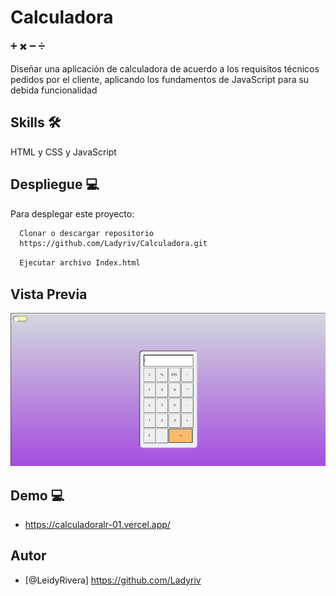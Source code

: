  # Calculadora
:heavy_plus_sign: :heavy_multiplication_x: :heavy_minus_sign: :heavy_division_sign:

Diseñar una aplicación de calculadora de acuerdo a los requisitos técnicos pedidos por el cliente, aplicando los fundamentos de JavaScript para su debida funcionalidad

## Skills  :hammer_and_wrench:
HTML y CSS y 
JavaScript

## Despliegue  :computer:

Para desplegar este proyecto:

```bash
  Clonar o descargar repositorio
  https://github.com/Ladyriv/Calculadora.git
```
```bash
  Ejecutar archivo Index.html
```
## Vista Previa
![Preview](https://github.com/Ladyriv/Calculadora/blob/ab1f5cd3db393cb77c30f985ed20ff0e8ce634c9/img/Previa.png)

## Demo  :computer:
- https://calculadoralr-01.vercel.app/

## Autor
- [@LeidyRivera] https://github.com/Ladyriv
